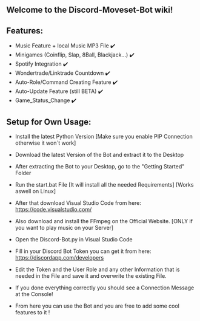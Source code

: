 ## Welcome to the Discord-Moveset-Bot wiki!

## Features:

- Music Feature + local Music MP3 File ✔️
- Minigames (Coinflip, Slap, 8Ball, Blackjack...) ✔️
- Spotify Integration ✔️
- Wondertrade/Linktrade Countdown ✔️
- Auto-Role/Command Creating Feature ✔️
- Auto-Update Feature (still BETA) ✔️
- Game_Status_Change ✔️


## Setup for Own Usage:

- Install the latest Python Version [Make sure you enable PIP Connection otherwise it won´t work]

- Download the latest Version of the Bot and extract it to the Desktop

- After extracting the Bot to your Desktop, go to the "Getting Started" Folder

- Run the start.bat File [It will install all the needed Requirements] [Works aswell on Linux]

- After that download Visual Studio Code from here: https://code.visualstudio.com/

- Also download and install the FFmpeg on the Official Website. [ONLY if you want to play music on your Server]

- Open the Discord-Bot.py in Visual Studio Code

- Fill in your Discord Bot Token you can get it from here: https://discordapp.com/developers

- Edit the Token and the User Role and any other Information that is needed in the File and save it and overwrite the existing File.

- If you done everything correctly you should see a Connection Message at the Console!

- From here you can use the Bot and you are free to add some cool features to it !
